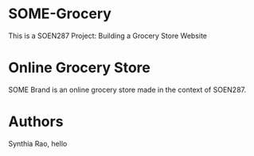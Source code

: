 # SOME-Grocery
This is a SOEN287 Project: Building a Grocery Store Website


# Online Grocery Store 
SOME Brand is an online grocery store made in the context of SOEN287.

# Authors
Synthia Rao, hello
